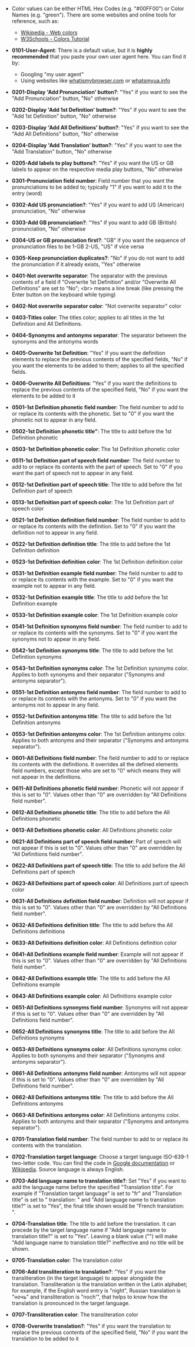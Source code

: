 * Color values can be either HTML Hex Codes (e.g. "#00FF00") or Color Names (e.g. "green"). There are some websites and online tools for reference, such as:
    - [Wikipedia - Web colors](https://en.wikipedia.org/wiki/Web_colors)
	- [W3Schools - Colors Tutorial](https://www.w3schools.com/colors/default.asp)


* **0101-User-Agent**: There is a default value, but it is **highly recommended** that you paste your own user agent here. You can find it by:
    - Googling "my user agent"
    - Using websites like [whatismybrowser.com](https://www.whatismybrowser.com/detect/what-is-my-user-agent) or [whatsmyua.info](https://www.whatsmyua.info/)


* **0201-Display 'Add Pronunciation' button?**: "Yes" if you want to see the "Add Pronunciation" button, "No" otherwise
* **0202-Display 'Add 1st Definition' button?**: "Yes" if you want to see the "Add 1st Definition" button, "No" otherwise
* **0203-Display 'Add All Definitions' button?**: "Yes" if you want to see the "Add All Definitions" button, "No" otherwise
* **0204-Display 'Add Translation' button?**: "Yes" if you want to see the "Add Translation" button, "No" otherwise
* **0205-Add labels to play buttons?**: "Yes" if you want the US or GB labels to appear on the respective media play buttons, "No" otherwise


* **0301-Pronunciation field number**: Field number that you want the pronunciations to be added to; typically "1" if you want to add it to the entry (word)
* **0302-Add US pronunciation?**: "Yes" if you want to add US (American) pronunciation, "No" otherwise
* **0303-Add GB pronunciation?**: "Yes" if you want to add GB (British) pronunciation, "No" otherwise
* **0304-US or GB pronunciation first?**: "GB" if you want the sequence of pronunciation files to be 1-GB 2-US, "US" if vice versa
* **0305-Keep pronunciation duplicates?**: "No" if you do not want to add the pronunciation if it already exists, "Yes" otherwise


* **0401-Not overwrite separator**: The separator with the previous contents of a field if "Overwrite 1st Definition" and/or "Overwrite All Definitions" are set to "No"; &lt;br&gt; means a line break (like pressing the Enter button on the keyboard while typing)
* **0402-Not overwrite separator color**: "Not overwrite separator" color
* **0403-Titles color**: The titles color; applies to all titles in the 1st Definition and All Definitions.
* **0404-Synonyms and antonyms separator**: The separator between the synonyms and the antonyms words
* **0405-Overwrite 1st Definition**: "Yes" if you want the definition elements to replace the previous contents of the specified fields, "No" if you want the elements to be added to them; applies to all the specified fields.
* **0406-Overwrite All Definitions**: "Yes" if you want the definitions to replace the previous contents of the specified field, "No" if you want the elements to be added to it


* **0501-1st Definition phonetic field number**: The field number to add to or replace its contents with the phonetic. Set to "0" if you want the phonetic not to appear in any field.
* **0502-1st Definition phonetic title"**: The title to add before the 1st Definition phonetic
* **0503-1st Definition phonetic color**: The 1st Definition phonetic color

* **0511-1st Definition part of speech field number**: The field number to add to or replace its contents with the part of speech. Set to "0" if you want the part of speech not to appear in any field.
* **0512-1st Definition part of speech title**: The title to add before the 1st Definition part of speech
* **0513-1st Definition part of speech color**: The 1st Definition part of speech color

* **0521-1st Definition definition field number**: The field number to add to or replace its contents with the definition. Set to "0" if you want the definition not to appear in any field.
* **0522-1st Definition definition title**: The title to add before the 1st Definition definition
* **0523-1st Definition definition color**: The 1st Definition definition color

* **0531-1st Definition example field number**: The field number to add to or replace its contents with the example. Set to "0" if you want the example not to appear in any field.
* **0532-1st Definition example title**: The title to add before the 1st Definition example
* **0533-1st Definition example color**: The 1st Definition example color

* **0541-1st Definition synonyms field number**: The field number to add to or replace its contents with the synonyms. Set to "0" if you want the synonyms not to appear in any field.
* **0542-1st Definition synonyms title**: The title to add before the 1st Definition synonyms
* **0543-1st Definition synonyms color**: The 1st Definition synonyms color. Applies to both synonyms and their separator ("Synonyms and antonyms separator").

* **0551-1st Definition antonyms field number**: The field number to add to or replace its contents with the antonyms. Set to "0" if you want the antonyms not to appear in any field.
* **0552-1st Definition antonyms title**: The title to add before the 1st Definition antonyms
* **0553-1st Definition antonyms color**: The 1st Definition antonyms color. Applies to both antonyms and their separator ("Synonyms and antonyms separator").


* **0601-All Definitions field number**: The field number to add to or replace its contents with the definitions. It overrides all the defined elements field numbers, except those who are set to "0" which means they will not appear in the definitions.

* **0611-All Definitions phonetic field number**: Phonetic will not appear if this is set to "0". Values other than "0" are overridden by "All Definitions field number".
* **0612-All Definitions phonetic title**: The title to add before the All Definitions phonetic
* **0613-All Definitions phonetic color**: All Definitions phonetic color

* **0621-All Definitions part of speech field number**: Part of speech will not appear if this is set to "0". Values other than "0" are overridden by "All Definitions field number".
* **0622-All Definitions part of speech title**: The title to add before the All Definitions part of speech
* **0623-All Definitions part of speech color**: All Definitions part of speech color

* **0631-All Definitions definition field number**: Definition will not appear if this is set to "0". Values other than "0" are overridden by "All Definitions field number".
* **0632-All Definitions definition title**: The title to add before the All Definitions definitions
* **0633-All Definitions definition color**: All Definitions definition color

* **0641-All Definitions example field number**: Example will not appear if this is set to "0". Values other than "0" are overridden by "All Definitions field number".
* **0642-All Definitions example title**: The title to add before the All Definitions example
* **0643-All Definitions example color**: All Definitions example color

* **0651-All Definitions synonyms field number**: Synonyms will not appear if this is set to "0". Values other than "0" are overridden by "All Definitions field number".
* **0652-All Definitions synonyms title**: The title to add before the All Definitions synonyms
* **0653-All Definitions synonyms color**: All Definitions synonyms color. Applies to both synonyms and their separator ("Synonyms and antonyms separator").

* **0661-All Definitions antonyms field number**: Antonyms will not appear if this is set to "0". Values other than "0" are overridden by "All Definitions field number".
* **0662-All Definitions antonyms title**: The title to add before the All Definitions antonyms
* **0663-All Definitions antonyms color**: All Definitions antonyms color. Applies to both antonyms and their separator ("Synonyms and antonyms separator").


* **0701-Translation field number**: The field number to add to or replace its contents with the translation.
* **0702-Translation target language**: Choose a target language ISO-639-1 two-letter code. You can find the code in [Google documentation](https://cloud.google.com/translate/docs/languages) or [Wikipedia](https://en.wikipedia.org/wiki/List_of_ISO_639-1_codes). Source language is always English.
* **0703-Add language name to translation title?**: Set "Yes" if you want to add the language name before the specified "Translation title". For example if "Translation target language" is set to "fr" and "Translation title" is set to " translation: " and "Add language name to translation title?" is set to "Yes", the final title shown would be "French translation: ".
* **0704-Translation title**: The title to add before the translation. It can precede by the target language name if "Add language name to translation title?" is set to "Yes". Leaving a blank value ("") will make "Add language name to translation title?" ineffective and no title will be shown.
* **0705-Translation color**: The translation color
* **0706-Add transliteration to translation?**: "Yes" if you want the transliteration (in the target language) to appear alongside the translation. Transliteration is the translation written in the Latin alphabet; for example, if the English word entry is "night", Russian translation is "ночь" and transliteration is "noch'", that helps to know how the translation is pronounced in the target language.
* **0707-Transliteration color**: The transliteration color
* **0708-Overwrite translation?**: "Yes" if you want the translation to replace the previous contents of the specified field, "No" if you want the translation to be added to it